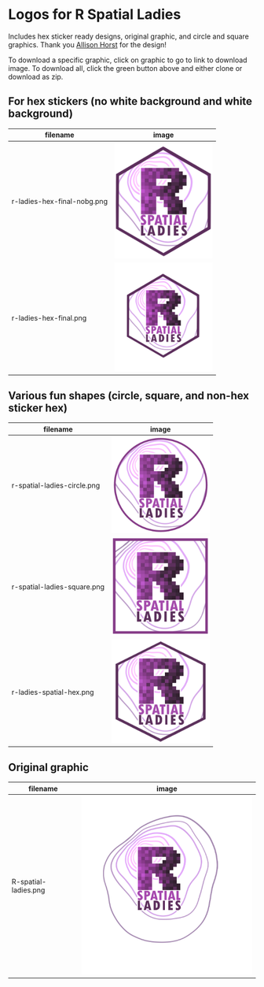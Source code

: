 # Logos for R Spatial Ladies
Includes hex sticker ready designs, original graphic, and circle and square graphics. Thank you [Allison Horst](https://github.com/allisonhorst) for the design!

To download a specific graphic, click on graphic to go to link to download image. 
To download all, click the green button above and either clone or download as zip.

## For hex stickers (no white background and white background)
|filename   |image   |
|---|---|
|r-ladies-hex-final-nobg.png   | <img src="https://github.com/rspatialladies/logos/blob/master/r-ladies-hex-final-nobg.png" width="200">  |
|r-ladies-hex-final.png   |<img src="https://github.com/rspatialladies/logos/blob/master/r-ladies-hex-final.png" width="200">   |

## Various fun shapes (circle, square, and non-hex sticker hex)
|filename   |image   |
|---|---|
|r-spatial-ladies-circle.png   | <img src="https://github.com/rspatialladies/logos/blob/master/r-spatial-ladies-circle.png" width="200">  |
|r-spatial-ladies-square.png   |<img src="https://github.com/rspatialladies/logos/blob/master/r-spatial-ladies-square.png" width="200"> |
|r-ladies-spatial-hex.png   |<img src="https://github.com/rspatialladies/logos/blob/master/r-ladies-spatial-hex.png" width="200"> |

## Original graphic

|filename   |image   |
|---|---|
|R-spatial-ladies.png   | <img src="https://github.com/rspatialladies/logos/blob/master/R-spatial-ladies.png" width="400">  |
